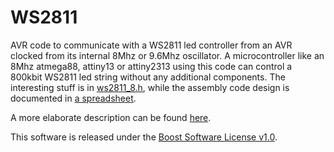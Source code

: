 WS2811
======

AVR code to communicate with a WS2811 led controller from an AVR clocked from its internal 8Mhz or 9.6Mhz oscillator. 
A microcontroller like an 8Mhz atmega88, attiny13 or attiny2313 using this code can control a 800kbit WS2811 led string without 
any additional components. The interesting stuff is in [ws2811_8.h](ws2811/ws2811_8.h), while the assembly 
code design is documented in [a spreadsheet](design/ws2811@8Mhz.ods?raw=true). 

A more elaborate description can be found 
[here](http://rurandom.org/justintime/index.php?title=Driving_the_WS2811_at_800_kHz_with_an_8_MHz_AVR).

This software is released under the [Boost Software License v1.0](https://github.com/DannyHavenith/ws2811/blob/master/LICENSE_1_0.txt).
